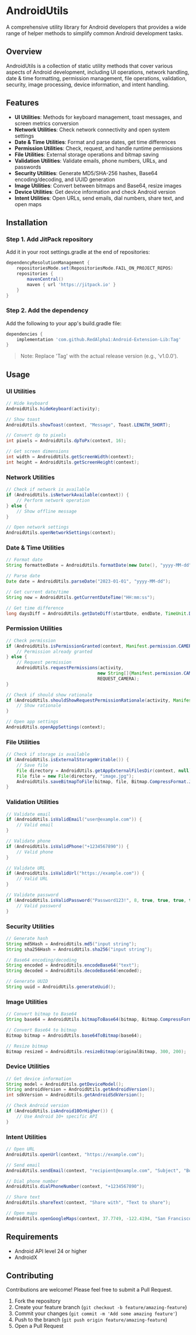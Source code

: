 # AndroidUtils

A comprehensive utility library for Android developers that provides a wide range of helper methods to simplify common Android development tasks.

## Overview

AndroidUtils is a collection of static utility methods that cover various aspects of Android development, including UI operations, network handling, date & time formatting, permission management, file operations, validation, security, image processing, device information, and intent handling.

## Features

- **UI Utilities**: Methods for keyboard management, toast messages, and screen metrics conversion
- **Network Utilities**: Check network connectivity and open system settings
- **Date & Time Utilities**: Format and parse dates, get time differences
- **Permission Utilities**: Check, request, and handle runtime permissions
- **File Utilities**: External storage operations and bitmap saving
- **Validation Utilities**: Validate emails, phone numbers, URLs, and passwords
- **Security Utilities**: Generate MD5/SHA-256 hashes, Base64 encoding/decoding, and UUID generation
- **Image Utilities**: Convert between bitmaps and Base64, resize images
- **Device Utilities**: Get device information and check Android version
- **Intent Utilities**: Open URLs, send emails, dial numbers, share text, and open maps

## Installation

### Step 1. Add JitPack repository

Add it in your root settings.gradle at the end of repositories:

```gradle
dependencyResolutionManagement {
    repositoriesMode.set(RepositoriesMode.FAIL_ON_PROJECT_REPOS)
    repositories {
        mavenCentral()
        maven { url 'https://jitpack.io' }
    }
}
```

### Step 2. Add the dependency

Add the following to your app's build.gradle file:

```gradle
dependencies {
    implementation 'com.github.RedAlpha1:Android-Extension-Lib:Tag'
}
```

> Note: Replace 'Tag' with the actual release version (e.g., 'v1.0.0').

## Usage

### UI Utilities

```java
// Hide keyboard
AndroidUtils.hideKeyboard(activity);

// Show toast
AndroidUtils.showToast(context, "Message", Toast.LENGTH_SHORT);

// Convert dp to pixels
int pixels = AndroidUtils.dpToPx(context, 16);

// Get screen dimensions
int width = AndroidUtils.getScreenWidth(context);
int height = AndroidUtils.getScreenHeight(context);
```

### Network Utilities

```java
// Check if network is available
if (AndroidUtils.isNetworkAvailable(context)) {
    // Perform network operation
} else {
    // Show offline message
}

// Open network settings
AndroidUtils.openNetworkSettings(context);
```

### Date & Time Utilities

```java
// Format date
String formattedDate = AndroidUtils.formatDate(new Date(), "yyyy-MM-dd");

// Parse date
Date date = AndroidUtils.parseDate("2023-01-01", "yyyy-MM-dd");

// Get current date/time
String now = AndroidUtils.getCurrentDateTime("HH:mm:ss");

// Get time difference
long daysDiff = AndroidUtils.getDateDiff(startDate, endDate, TimeUnit.DAYS);
```

### Permission Utilities

```java
// Check permission
if (AndroidUtils.isPermissionGranted(context, Manifest.permission.CAMERA)) {
    // Permission already granted
} else {
    // Request permission
    AndroidUtils.requestPermissions(activity, 
                                   new String[]{Manifest.permission.CAMERA}, 
                                   REQUEST_CAMERA);
}

// Check if should show rationale
if (AndroidUtils.shouldShowRequestPermissionRationale(activity, Manifest.permission.CAMERA)) {
    // Show rationale
}

// Open app settings
AndroidUtils.openAppSettings(context);
```

### File Utilities

```java
// Check if storage is available
if (AndroidUtils.isExternalStorageWritable()) {
    // Save file
    File directory = AndroidUtils.getAppExternalFilesDir(context, null);
    File file = new File(directory, "image.jpg");
    AndroidUtils.saveBitmapToFile(bitmap, file, Bitmap.CompressFormat.JPEG, 90);
}
```

### Validation Utilities

```java
// Validate email
if (AndroidUtils.isValidEmail("user@example.com")) {
    // Valid email
}

// Validate phone
if (AndroidUtils.isValidPhone("+1234567890")) {
    // Valid phone
}

// Validate URL
if (AndroidUtils.isValidUrl("https://example.com")) {
    // Valid URL
}

// Validate password
if (AndroidUtils.isValidPassword("Password123!", 8, true, true, true, true)) {
    // Valid password
}
```

### Security Utilities

```java
// Generate hash
String md5Hash = AndroidUtils.md5("input string");
String sha256Hash = AndroidUtils.sha256("input string");

// Base64 encoding/decoding
String encoded = AndroidUtils.encodeBase64("text");
String decoded = AndroidUtils.decodeBase64(encoded);

// Generate UUID
String uuid = AndroidUtils.generateUuid();
```

### Image Utilities

```java
// Convert bitmap to Base64
String base64 = AndroidUtils.bitmapToBase64(bitmap, Bitmap.CompressFormat.JPEG, 90);

// Convert Base64 to bitmap
Bitmap bitmap = AndroidUtils.base64ToBitmap(base64);

// Resize bitmap
Bitmap resized = AndroidUtils.resizeBitmap(originalBitmap, 300, 200);
```

### Device Utilities

```java
// Get device information
String model = AndroidUtils.getDeviceModel();
String androidVersion = AndroidUtils.getAndroidVersion();
int sdkVersion = AndroidUtils.getAndroidSdkVersion();

// Check Android version
if (AndroidUtils.isAndroid10OrHigher()) {
    // Use Android 10+ specific API
}
```

### Intent Utilities

```java
// Open URL
AndroidUtils.openUrl(context, "https://example.com");

// Send email
AndroidUtils.sendEmail(context, "recipient@example.com", "Subject", "Body");

// Dial phone number
AndroidUtils.dialPhoneNumber(context, "+1234567890");

// Share text
AndroidUtils.shareText(context, "Share with", "Text to share");

// Open maps
AndroidUtils.openGoogleMaps(context, 37.7749, -122.4194, "San Francisco");
```

## Requirements

- Android API level 24 or higher
- AndroidX

## Contributing

Contributions are welcome! Please feel free to submit a Pull Request.

1. Fork the repository
2. Create your feature branch (`git checkout -b feature/amazing-feature`)
3. Commit your changes (`git commit -m 'Add some amazing feature'`)
4. Push to the branch (`git push origin feature/amazing-feature`)
5. Open a Pull Request
